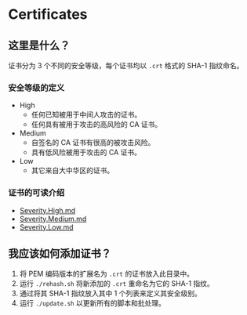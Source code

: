 Certificates
============

## 这里是什么？
证书分为 3 个不同的安全等级，每个证书均以 `.crt` 格式的 SHA-1 指纹命名。

### 安全等级的定义
- High
  - 任何已知被用于中间人攻击的证书。
  - 任何具有被用于攻击的高风险的 CA 证书。
- Medium
  - 自签名的 CA 证书有很高的被攻击风险。
  - 具有低风险被用于攻击的 CA 证书。
- Low
  - 其它来自大中华区的证书。

### 证书的可读介绍
- [Severity.High.md](Severity.High.md)
- [Severity.Medium.md](Severity.Medium.md)
- [Severity.Low.md](Severity.Low.md)

## 我应该如何添加证书？
1. 将 PEM 编码版本的扩展名为 `.crt` 的证书放入此目录中。
2. 运行 `./rehash.sh` 将新添加的 `.crt` 重命名为它的 SHA-1 指纹。
3. 通过将其 SHA-1 指纹放入其中 1 个列表来定义其安全级别。
4. 运行 `./update.sh` 以更新所有的脚本和批处理。
